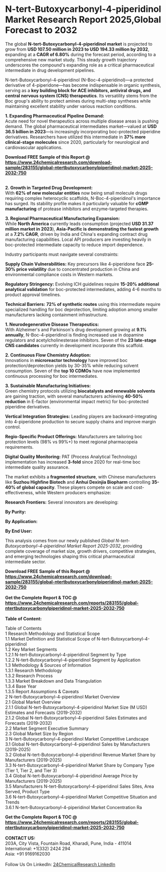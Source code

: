 <h1>N-tert-Butoxycarbonyl-4-piperidinol Market Research Report 2025,Global Forecast to 2032</h1><p>The global <strong>N-tert-Butoxycarbonyl-4-piperidinol market</strong> is projected to grow from <strong>USD 107.50 million in 2023 to USD 194.33 million by 2032</strong>, expanding at a <strong>CAGR of 6.80%</strong> during the forecast period, according to a comprehensive new market study. This steady growth trajectory underscores the compound's expanding role as a critical pharmaceutical intermediate in drug development pipelines.</p><p>N-tert-Butoxycarbonyl-4-piperidinol (N-Boc-4-piperidinol)—a protected derivative of 4-piperidone—has become indispensable in organic synthesis, serving as a <strong>key building block for ACE inhibitors, antiviral drugs, and central nervous system (CNS) therapeutics</strong>. Its versatility stems from the Boc group's ability to protect amines during multi-step syntheses while maintaining excellent stability under various reaction conditions.</p><p><strong>1. Expanding Pharmaceutical Pipeline Demand:</strong><br>
Acute need for novel therapeutics across multiple disease areas is pushing demand. The global pharmaceutical intermediates market—valued at <strong>USD 36.5 billion in 2023</strong>—is increasingly incorporating boc-protected piperidine derivatives. Researchers have utilized this intermediate in <strong>37% more clinical-stage molecules</strong> since 2020, particularly for neurological and cardiovascular applications.</p><div><b>Download FREE Sample of this Report @ 
            <a href="https://www.24chemicalresearch.com/download-sample/283155/global-ntertbutoxycarbonylpiperidinol-market-2025-2032-750">
            https://www.24chemicalresearch.com/download-sample/283155/global-ntertbutoxycarbonylpiperidinol-market-2025-2032-750</a></b></div><br><p><strong>2. Growth in Targeted Drug Development:</strong><br>
With <strong>62% of new molecular entities</strong> now being small molecule drugs requiring complex heterocyclic scaffolds, N-Boc-4-piperidinol's importance has surged. Its stability profile makes it particularly valuable for <strong>cGMP manufacturing</strong> of protease inhibitors and enzyme-targeted therapies.</p><p><strong>3. Regional Pharmaceutical Manufacturing Expansion:</strong><br>
While <strong>North America</strong> currently leads consumption (projected <strong>USD 31.37 million market in 2023</strong>), <strong>Asia-Pacific is demonstrating the fastest growth</strong> at a <strong>7.2% CAGR</strong>, driven by India and China's expanding contract drug manufacturing capabilities. Local API producers are investing heavily in boc-protected intermediate capacity to reduce import dependence.</p><p>Industry participants must navigate several constraints:</p><p><strong>Supply Chain Vulnerabilities:</strong> Key precursors like 4-piperidone face <strong>25-30% price volatility</strong> due to concentrated production in China and environmental compliance costs in Western markets.</p><p><strong>Regulatory Stringency:</strong> Evolving ICH guidelines require <strong>15-20% additional analytical validation</strong> for boc-protected intermediates, adding 4-6 months to product approval timelines.</p><p><strong>Technical Barriers:</strong> <strong>72% of synthetic routes</strong> using this intermediate require specialized handling for boc deprotection, limiting adoption among smaller manufacturers lacking containment infrastructure.</p><p><strong>1. Neurodegenerative Disease Therapeutics:</strong><br>
With Alzheimer's and Parkinson's drug development growing at <strong>9.1% annually</strong>, N-Boc-4-piperidinol is finding increased use in dopamine regulators and acetylcholinesterase inhibitors. Seven of the <strong>23 late-stage CNS candidates</strong> currently in development incorporate this scaffold.</p><p><strong>2. Continuous Flow Chemistry Adoption:</strong><br>
Innovations in <strong>microreactor technology</strong> have improved boc protection/deprotection yields by 30-35% while reducing solvent consumption. Seven of the <strong>top 10 CDMOs</strong> have now implemented continuous processing for boc intermediates.</p><p><strong>3. Sustainable Manufacturing Initiatives:</strong><br>
Green chemistry protocols utilizing <strong>biocatalysts and renewable solvents</strong> are gaining traction, with several manufacturers achieving <strong>40-50% reduction</strong> in E-factor (environmental impact metric) for boc-protected piperidine derivatives.</p><p><strong>Vertical Integration Strategies:</strong> Leading players are backward-integrating into 4-piperidone production to secure supply chains and improve margin control.</p><p><strong>Regio-Specific Product Offerings:</strong> Manufacturers are tailoring boc protection levels (98% vs 99%+) to meet regional pharmacopeia requirements.</p><p><strong>Digital Quality Monitoring:</strong> PAT (Process Analytical Technology) implementation has increased <strong>3-fold</strong> since 2020 for real-time boc intermediate quality assurance.</p><p>The market exhibits a <strong>fragmented structure</strong>, with Chinese manufacturers like <strong>Suzhou Highfine Biotech</strong> and <strong>Anhui Dexinjia Biopharm</strong> controlling <strong>35-40% of global capacity</strong>. These players compete on scale and cost-effectiveness, while Western producers emphasize:</p><p><strong>Research Frontiers:</strong> Several innovators are developing:</p><p><strong>By Purity:</strong></p><p><strong>By Application:</strong></p><p><strong>By End User:</strong></p><p>This analysis comes from our newly published <em>Global N-tert-Butoxycarbonyl-4-piperidinol Market Report 2025-2032</em>, providing complete coverage of market size, growth drivers, competitive strategies, and emerging technologies shaping this critical pharmaceutical intermediate sector.</p><div><b>Download FREE Sample of this Report @ 
            <a href="https://www.24chemicalresearch.com/download-sample/283155/global-ntertbutoxycarbonylpiperidinol-market-2025-2032-750">
            https://www.24chemicalresearch.com/download-sample/283155/global-ntertbutoxycarbonylpiperidinol-market-2025-2032-750</a></b></div><br><div><b>Get the Complete Report & TOC @ 
            <a href="https://www.24chemicalresearch.com/reports/283155/global-ntertbutoxycarbonylpiperidinol-market-2025-2032-750">
            https://www.24chemicalresearch.com/reports/283155/global-ntertbutoxycarbonylpiperidinol-market-2025-2032-750</a></b></div><br>
            <b>Table of Content:</b><p>Table of Contents<br />
1 Research Methodology and Statistical Scope<br />
1.1 Market Definition and Statistical Scope of N-tert-Butoxycarbonyl-4-piperidinol<br />
1.2 Key Market Segments<br />
1.2.1 N-tert-Butoxycarbonyl-4-piperidinol Segment by Type<br />
1.2.2 N-tert-Butoxycarbonyl-4-piperidinol Segment by Application<br />
1.3 Methodology & Sources of Information<br />
1.3.1 Research Methodology<br />
1.3.2 Research Process<br />
1.3.3 Market Breakdown and Data Triangulation<br />
1.3.4 Base Year<br />
1.3.5 Report Assumptions & Caveats<br />
2 N-tert-Butoxycarbonyl-4-piperidinol Market Overview<br />
2.1 Global Market Overview<br />
2.1.1 Global N-tert-Butoxycarbonyl-4-piperidinol Market Size (M USD) Estimates and Forecasts (2019-2032)<br />
2.1.2 Global N-tert-Butoxycarbonyl-4-piperidinol Sales Estimates and Forecasts (2019-2032)<br />
2.2 Market Segment Executive Summary<br />
2.3 Global Market Size by Region<br />
3 N-tert-Butoxycarbonyl-4-piperidinol Market Competitive Landscape<br />
3.1 Global N-tert-Butoxycarbonyl-4-piperidinol Sales by Manufacturers (2019-2025)<br />
3.2 Global N-tert-Butoxycarbonyl-4-piperidinol Revenue Market Share by Manufacturers (2019-2025)<br />
3.3 N-tert-Butoxycarbonyl-4-piperidinol Market Share by Company Type (Tier 1, Tier 2, and Tier 3)<br />
3.4 Global N-tert-Butoxycarbonyl-4-piperidinol Average Price by Manufacturers (2019-2025)<br />
3.5 Manufacturers N-tert-Butoxycarbonyl-4-piperidinol Sales Sites, Area Served, Product Type<br />
3.6 N-tert-Butoxycarbonyl-4-piperidinol Market Competitive Situation and Trends<br />
3.6.1 N-tert-Butoxycarbonyl-4-piperidinol Market Concentration Ra</p><div><b>Get the Complete Report & TOC @ 
            <a href="https://www.24chemicalresearch.com/reports/283155/global-ntertbutoxycarbonylpiperidinol-market-2025-2032-750">
            https://www.24chemicalresearch.com/reports/283155/global-ntertbutoxycarbonylpiperidinol-market-2025-2032-750</a></b></div><br><b>CONTACT US:</b><br>
            203A, City Vista, Fountain Road, Kharadi, Pune, India - 411014<br>
            International: +1(332) 2424 294<br>
            Asia: +91 9169162030 <br><br>
            Follow Us On LinkedIn: <a href="https://www.linkedin.com/company/24chemicalresearch/">24ChemicalResearch LinkedIn</a>